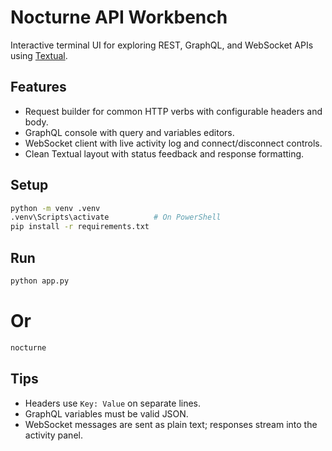 # Nocturne API Workbench

Interactive terminal UI for exploring REST, GraphQL, and WebSocket APIs using [Textual](https://textual.textualize.io/).

## Features
- Request builder for common HTTP verbs with configurable headers and body.
- GraphQL console with query and variables editors.
- WebSocket client with live activity log and connect/disconnect controls.
- Clean Textual layout with status feedback and response formatting.

## Setup
```bash
python -m venv .venv
.venv\Scripts\activate          # On PowerShell
pip install -r requirements.txt
```

## Run
```bash
python app.py
```
# Or
```bash
nocturne
```
## Tips
- Headers use `Key: Value` on separate lines.
- GraphQL variables must be valid JSON.
- WebSocket messages are sent as plain text; responses stream into the activity panel.
